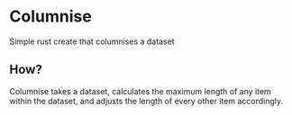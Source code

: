 # Columnise
Simple rust create that columnises a dataset

## How?
Columnise takes a dataset, calculates the maximum length of any item within the dataset, and adjusts the length of every other item accordingly.
